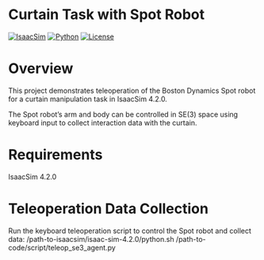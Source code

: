 # Curtain Task with Spot Robot

[![IsaacSim](https://img.shields.io/badge/IsaacSim-4.2.0-silver.svg)](https://docs.omniverse.nvidia.com/isaacsim/latest/overview.html)
[![Python](https://img.shields.io/badge/python-3.10-blue.svg)](https://docs.python.org/3/whatsnew/3.10.html)
[![License](https://img.shields.io/badge/license-BSD--3-yellow.svg)](https://opensource.org/licenses/BSD-3-Clause)

# Overview

This project demonstrates teleoperation of the Boston Dynamics Spot robot for a curtain manipulation task in IsaacSim 4.2.0.

The Spot robot’s arm and body can be controlled in SE(3) space using keyboard input to collect interaction data with the curtain. 

# Requirements

IsaacSim 4.2.0 

# Teleoperation Data Collection
Run the keyboard teleoperation script to control the Spot robot and collect data:
/path-to-isaacsim/isaac-sim-4.2.0/python.sh /path-to-code/script/teleop_se3_agent.py 
